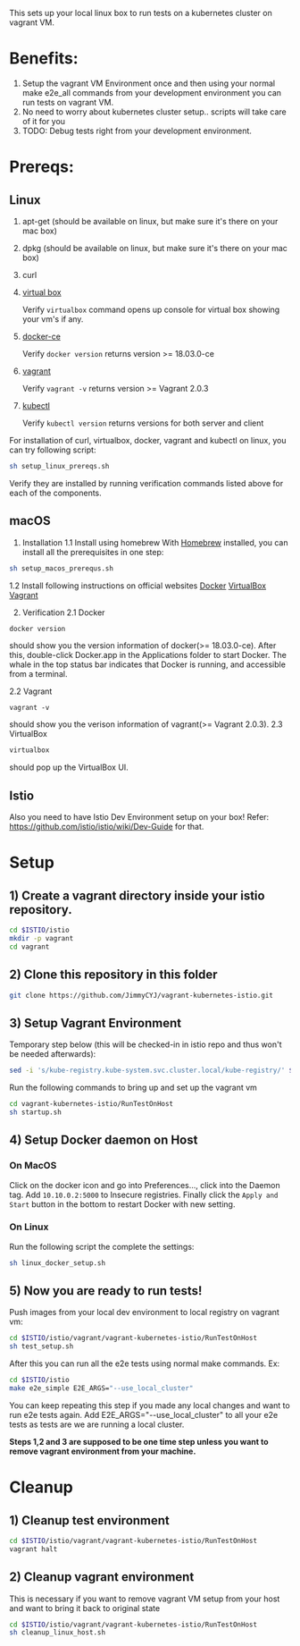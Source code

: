 This sets up your local linux box to run tests on a kubernetes cluster on vagrant VM.

# Benefits:
1) Setup the vagrant VM Environment once and then using your normal make e2e_all commands from your development environment you can run tests on vagrant VM.
2) No need to worry about kubernetes cluster setup.. scripts will take care of it for you
3) TODO: Debug tests right from your development environment.

# Prereqs:
## Linux
1) apt-get (should be available on linux, but make sure it's there on your mac box)
2) dpkg (should be available on linux, but make sure it's there on your mac box)
3) curl
4) [virtual box](https://www.virtualbox.org/wiki/Downloads)

   Verify `virtualbox` command opens up console for virtual box showing your vm's if any.
5) [docker-ce](https://docs.docker.com/install/linux/docker-ce/debian/#install-docker-ce-1)

   Verify `docker version` returns version >= 18.03.0-ce
6) [vagrant](https://www.vagrantup.com/downloads.html)

   Verify `vagrant -v` returns version >= Vagrant 2.0.3
7) [kubectl](https://kubernetes.io/docs/tasks/tools/install-kubectl)

   Verify `kubectl version` returns versions for both server and client

For installation of curl, virtualbox, docker, vagrant and kubectl on linux, you can try following script:
```bash
sh setup_linux_prereqs.sh
```

Verify they are installed by running verification commands listed above for each of the components.

## macOS
1. Installation
1.1 Install using homebrew
With [Homebrew](https://brew.sh) installed, you can install all the prerequisites in one step:
```bash
sh setup_macos_prerequs.sh
```

1.2 Install following instructions on official websites
[Docker](https://docs.docker.com/docker-for-mac/install/)
[VirtualBox](https://www.virtualbox.org/wiki/Downloads)
[Vagrant](https://www.vagrantup.com/downloads.html)

2. Verification
2.1 Docker
```bash
docker version
``` 
should show you the version information of docker(>= 18.03.0-ce).
After this, double-click Docker.app in the Applications folder to start Docker.
The whale in the top status bar indicates that Docker is running, and accessible from a terminal.

2.2 Vagrant
```
vagrant -v
```
should show you the verison information of vagrant(>= Vagrant 2.0.3).
2.3 VirtualBox
```bash
virtualbox
``` 
should pop up the VirtualBox UI.

## Istio
Also you need to have Istio Dev Environment setup on your box!
Refer: https://github.com/istio/istio/wiki/Dev-Guide for that.

# Setup
## 1) Create a vagrant directory inside your istio repository.

```bash
cd $ISTIO/istio
mkdir -p vagrant
cd vagrant
```

## 2) Clone this repository in this folder

```bash
git clone https://github.com/JimmyCYJ/vagrant-kubernetes-istio.git
```

## 3) Setup Vagrant Environment
Temporary step below (this will be checked-in in istio repo and thus won't be needed afterwards):
```bash
sed -i 's/kube-registry.kube-system.svc.cluster.local/kube-registry/' $ISTIO/istio/tests/util/localregistry/localregistry.yaml 
```
Run the following commands to bring up and set up the vagrant vm
```bash
cd vagrant-kubernetes-istio/RunTestOnHost
sh startup.sh
```

## 4) Setup Docker daemon on Host
### On MacOS
Click on the docker icon and go into Preferences..., click into the Daemon tag.
Add `10.10.0.2:5000` to Insecure registries.
Finally click the `Apply and Start` button in the bottom to restart Docker with new setting.

### On Linux
Run the following script the complete the settings:
```bash
sh linux_docker_setup.sh
```

## 5) Now you are ready to run tests!

Push images from your local dev environment to local registry on vagrant vm:
```bash
cd $ISTIO/istio/vagrant/vagrant-kubernetes-istio/RunTestOnHost
sh test_setup.sh
```
After this you can run all the e2e tests using normal make commands. Ex:
```bash
cd $ISTIO/istio
make e2e_simple E2E_ARGS="--use_local_cluster"
```
You can keep repeating this step if you made any local changes and want to run e2e tests again.
Add E2E_ARGS="--use_local_cluster" to all your e2e tests as tests are we are running a local cluster.

**Steps 1,2 and 3 are supposed to be one time step unless you want to remove vagrant environment from your machine.**

# Cleanup
## 1) Cleanup test environment
```bash
cd $ISTIO/istio/vagrant/vagrant-kubernetes-istio/RunTestOnHost
vagrant halt
```

## 2) Cleanup vagrant environment
This is necessary if you want to remove vagrant VM setup from your host and want to bring it back to original state
```bash
cd $ISTIO/istio/vagrant/vagrant-kubernetes-istio/RunTestOnHost
sh cleanup_linux_host.sh
```

